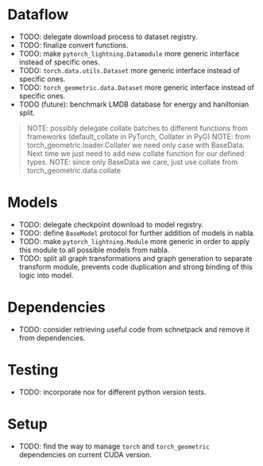  # Dataflow

  - TODO: delegate download process to dataset registry.
  - TODO: finalize convert functions.
  - TODO: make `pytorch_lightning.Datamodule` more generic interface instead of specific ones.
  - TODO: `torch.data.utils.Dataset` more generic interface instead of specific ones.
  - TODO: `torch_geometric.data.Dataset` more generic interface instead of specific ones.
  - TODO (future): benchmark LMDB database for energy and haniltonian split.

  > NOTE: possibly delegate collate batches to different functions from frameworks (default_collate in PyTorch, Collater in PyG)
  > NOTE: from torch_geometric.loader.Collater we need only case with BaseData. Next time we just need to add new collate function for our defined types.
  > NOTE: since only BaseData we care, just use collate from torch_geometric.data.collate

# Models

  - TODO: delegate checkpoint download to model registry.
  - TODO: define `BaseModel` protocol for further addition of models in nabla.
  - TODO: make `pytorch_lightning.Module` more generic in order to apply this module to all possible models from nabla.
  - TODO: split all graph transformations and graph generation to separate transform module, prevents code duplication and strong binding of this logic into model.

# Dependencies
  - TODO: consider retrieving useful code from schnetpack and remove it from dependencies.

# Testing
  - TODO: incorporate nox for different python version tests.


# Setup
  - TODO: find the way to manage `torch` and `torch_geometric` dependencies on current CUDA version.
